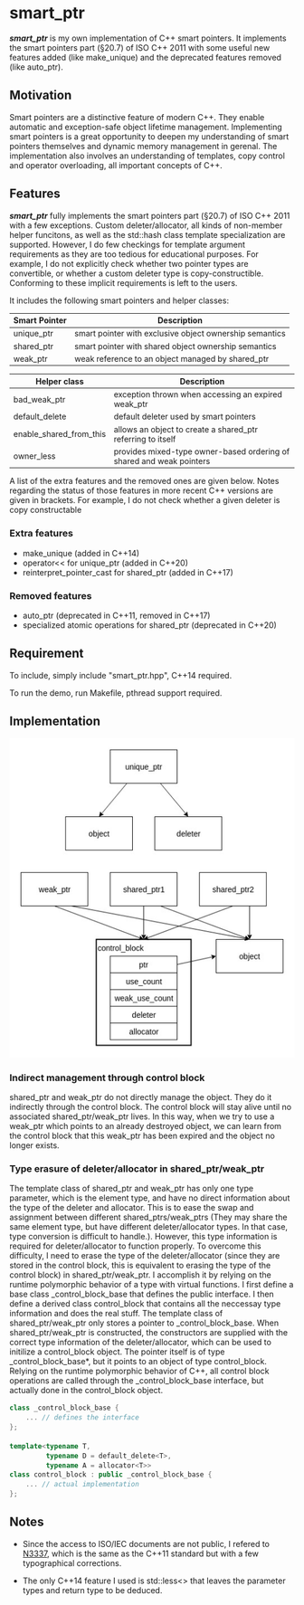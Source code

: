 # smart_ptr

__*smart_ptr*__ is my own implementation of C++ smart pointers. It implements the smart pointers part (§20.7) of ISO C++ 2011 with some useful new features added (like make_unique) and the deprecated features removed (like auto_ptr).

## Motivation

Smart pointers are a distinctive feature of modern C++. They enable automatic and exception-safe object lifetime management. Implementing smart pointers is a great opportunity to deepen my understanding of smart pointers themselves and dynamic memory management in gerenal. The implementation also involves an understanding of templates, copy control and operator overloading, all important concepts of C++.

## Features

__*smart_ptr*__ fully implements the smart pointers part (§20.7) of ISO C++ 2011 with a few exceptions. Custom deleter/allocator, all kinds of non-member helper funcitons, as well as the std::hash class template specialization are supported. However, I do few checkings for template argument requirements as they are too tedious for educational purposes. For example, I do not explicitly check whether two pointer types are convertible, or whether a custom deleter type is copy-constructible. Conforming to these implicit requirements is left to the users.

It includes the following smart pointers and helper classes:

| Smart Pointer | Description |
| ------------- | ----------- |
| unique_ptr | smart pointer with exclusive object ownership semantics |
| shared_ptr | smart pointer with shared object ownership semantics |
| weak_ptr | weak reference to an object managed by shared_ptr |

| Helper class | Description |
| ------------ | ----------- |
| bad_weak_ptr | exception thrown when accessing an expired weak_ptr |
| default_delete | default deleter used by smart pointers |
| enable_shared_from_this | allows an object to create a shared_ptr referring to itself |
| owner_less | provides mixed-type owner-based ordering of shared and weak pointers |

A list of the extra features and the removed ones are given below. Notes regarding the status of those features in more recent C++ versions are given in brackets. For example, I do not check whether a given deleter is copy constructable

### Extra features

* make_unique (added in C++14)
* operator<< for unique_ptr (added in C++20)
* reinterpret_pointer_cast for shared_ptr (added in C++17)
<!-- * support for array type of shared_ptr (added in C++17) -->

### Removed features

* auto_ptr (deprecated in C++11, removed in C++17)
* specialized atomic operations for shared_ptr (deprecated in C++20)

## Requirement

To include, simply include "smart_ptr.hpp", C++14 required.

To run the demo, run Makefile, pthread support required.

## Implementation

![impl](https://github.com/X-czh/smart_ptr/blob/master/img/impl.jpg)

### Indirect management through control block

shared_ptr and weak_ptr do not directly manage the object. They do it indirectly through the control block. The control block will stay alive until no associated shared_ptr/weak_ptr lives. In this way, when we try to use a weak_ptr which points to an already destroyed object, we can learn from the control block that this weak_ptr has been expired and the object no longer exists.

### Type erasure of deleter/allocator in shared_ptr/weak_ptr

The template class of shared_ptr and weak_ptr has only one type parameter, which is the element type, and have no direct information about the type of the deleter and allocator. This is to ease the swap and assignment between different shared_ptrs/weak_ptrs (They may share the same element type, but have different deleter/allocator types. In that case, type conversion is difficult to handle.). However, this type information is required for deleter/allocator to function properly. To overcome this difficulty, I need to erase the type of the deleter/allocator (since they are stored in the control block, this is equivalent to erasing the type of the control block) in shared_ptr/weak_ptr. I accomplish it by relying on the runtime polymorphic behavior of a type with virtual functions. I first define a base class _control_block_base that defines the public interface. I then define a derived class control_block that contains all the neccessay type information and does the real stuff. The template class of shared_ptr/weak_ptr only stores a pointer to _control_block_base. When shared_ptr/weak_ptr is constructed, the constructors are supplied with the correct type information of the deleter/allocator, which can be used to initilize a control_block object. The pointer itself is of type _control_block_base\*, but it points to an object of type control_block. Relying on the runtime polymorphic behavior of C++, all control block operations are called through the _control_block_base interface, but actually done in the control_block object.

```c++
class _control_block_base {
    ... // defines the interface
};

template<typename T,
         typename D = default_delete<T>,
         typename A = allocator<T>>
class control_block : public _control_block_base {
    ... // actual implementation
};
```

## Notes

* Since the access to ISO/IEC documents are not public, I refered to [N3337](https://github.com/cplusplus/draft/blob/master/papers/n3337.pdf), which is the same as the C++11 standard but with a few typographical corrections.

* The only C++14 feature I used is std::less<> that leaves the parameter types and return type to be deduced.
